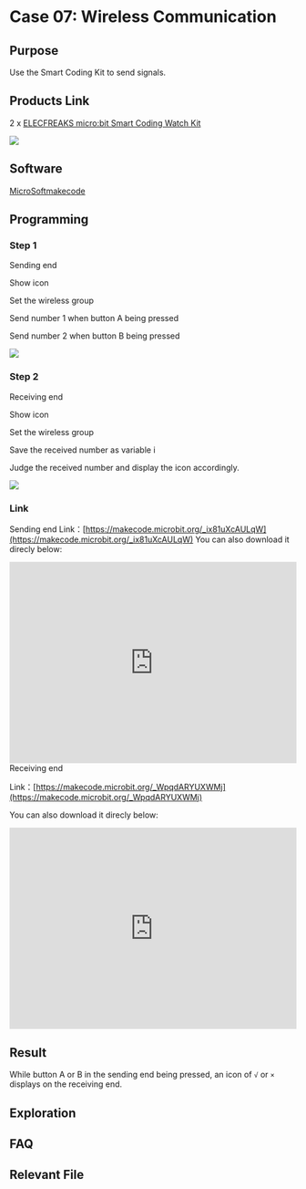 # Case 07: Wireless Communication

## Purpose

 Use the Smart Coding Kit to send signals. 

## Products Link

2 x [ELECFREAKS micro:bit Smart Coding Watch Kit](https://shop.elecfreaks.com/products/elecfreaks-micro-bit-smart-coding-watch-kit-without-micro-bit-board?_pos=2&_sid=ce4e7cb69&_ss=r)


![](./images/smart_coding_kit_case_07_01.png)


## Software

[MicroSoftmakecode](https://makecode.microbit.org/#)

## Programming

### Step 1
 Sending end

 Show icon

 Set the wireless group

 Send number 1 when button A being pressed

 Send number 2 when button B being pressed

  ![](./images/smart_coding_kit_case_07_02.png)

### Step 2
 Receiving end

 Show icon

 Set the wireless group

 Save the received number as variable i

 Judge the received number and display the icon accordingly.

  ![](./images/smart_coding_kit_case_07_03.png)




### Link
 Sending end
 Link：[https://makecode.microbit.org/_ix81uXcAULqW](https://makecode.microbit.org/_ix81uXcAULqW)
 You can also download it direcly below:

<div style="position:relative;height:0;padding-bottom:70%;overflow:hidden;"><iframe style="position:absolute;top:0;left:0;width:100%;height:100%;" src="https://makecode.microbit.org/#pub:_ix81uXcAULqW" frameborder="0" sandbox="allow-popups allow-forms allow-scripts allow-same-origin"></iframe></div>  
 Receiving end

 Link：[https://makecode.microbit.org/_WpqdARYUXWMj](https://makecode.microbit.org/_WpqdARYUXWMj)

 You can also download it direcly below:

<div style="position:relative;height:0;padding-bottom:70%;overflow:hidden;"><iframe style="position:absolute;top:0;left:0;width:100%;height:100%;" src="https://makecode.microbit.org/#pub:_WpqdARYUXWMj" frameborder="0" sandbox="allow-popups allow-forms allow-scripts allow-same-origin"></iframe></div>  

## Result


 While button A or B in the sending end being pressed, an icon of `√` or `×` displays on the receiving end.





## Exploration




## FAQ




## Relevant File



